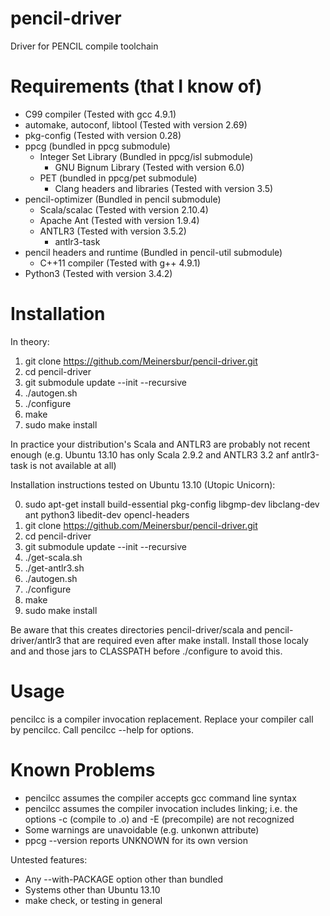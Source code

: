 pencil-driver
=============

Driver for PENCIL compile toolchain


Requirements (that I know of)
============

- C99 compiler (Tested with gcc 4.9.1)
- automake, autoconf, libtool (Tested with version 2.69)
- pkg-config (Tested with version 0.28)
- ppcg (bundled in ppcg submodule)
  - Integer Set Library (Bundled in ppcg/isl submodule)
    - GNU Bignum Library (Tested with version 6.0)
  - PET (bundled in ppcg/pet submodule)
    - Clang headers and libraries (Tested with version 3.5)
- pencil-optimizer (Bundled in pencil submodule)
  - Scala/scalac (Tested with version 2.10.4)
  - Apache Ant (Tested with version 1.9.4)
  - ANTLR3 (Tested with version 3.5.2)
    - antlr3-task
- pencil headers and runtime (Bundled in pencil-util submodule)
  - C++11 compiler (Tested with g++ 4.9.1)
- Python3 (Tested with version 3.4.2)


Installation
============

In theory:

1) git clone https://github.com/Meinersbur/pencil-driver.git
2) cd pencil-driver
3) git submodule update --init --recursive
4) ./autogen.sh
5) ./configure
6) make
7) sudo make install


In practice your distribution's Scala and ANTLR3 are probably not recent enough (e.g. Ubuntu 13.10 has only Scala 2.9.2 and ANTLR3 3.2 anf antlr3-task is not available at all)

Installation instructions tested on Ubuntu 13.10 (Utopic Unicorn):

0) sudo apt-get install build-essential pkg-config libgmp-dev libclang-dev ant python3 libedit-dev opencl-headers
1) git clone https://github.com/Meinersbur/pencil-driver.git
2) cd pencil-driver
3) git submodule update --init --recursive
4) ./get-scala.sh
5) ./get-antlr3.sh
6) ./autogen.sh
7) ./configure
8) make
9) sudo make install

Be aware that this creates directories pencil-driver/scala and pencil-driver/antlr3 that are required even after make install.  Install those localy and and those jars to CLASSPATH before ./configure to avoid this. 



Usage
=====

pencilcc is a compiler invocation replacement.  Replace your compiler call by pencilcc.  Call pencilcc --help for options.




Known Problems
==============

- pencilcc assumes the compiler accepts gcc command line syntax
- pencilcc assumes the compiler invocation includes linking; i.e. the options -c (compile to .o) and -E (precompile) are not recognized 
- Some warnings are unavoidable (e.g. unkonwn attribute)
- ppcg --version reports UNKNOWN for its own version

Untested features:
- Any --with-PACKAGE option other than bundled
- Systems other than Ubuntu 13.10
- make check, or testing in general





